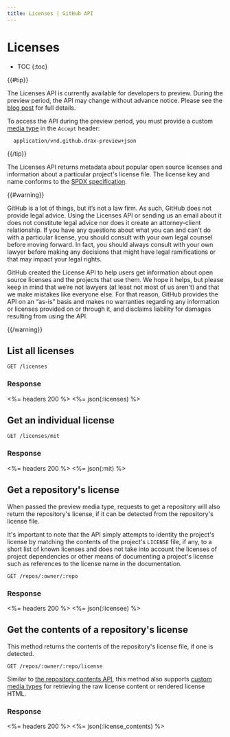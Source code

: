 ```yaml
---
title: Licenses | GitHub API
---
```


# Licenses

* TOC
{:toc}

{{#tip}}

  <a name="preview-period"></a>

  The Licenses API is currently available for developers to preview.
  During the preview period, the API may change without advance notice.
  Please see the [blog post](https://github.com/blog/1964-open-source-license-usage-on-github-com) for full details.

  To access the API during the preview period, you must provide a custom [media type](/v3/media) in the `Accept` header:

      application/vnd.github.drax-preview+json

{{/tip}}

The Licenses API returns metadata about popular open source licenses and information about a particular project's license file. The license key and name conforms to the [SPDX specification](https://spdx.org/).

{{#warning}}

GitHub is a lot of things, but it’s not a law firm. As such, GitHub does not provide legal advice. Using the Licenses API or sending us an email about it does not constitute legal advice nor does it create an attorney-client relationship. If you have any questions about what you can and can't do with a particular license, you should consult with your own legal counsel before moving forward. In fact, you should always consult with your own lawyer before making any decisions that might have legal ramifications or that may impact your legal rights.

GitHub created the License API to help users get information about open source licenses and the projects that use them. We hope it helps, but please keep in mind that we’re not lawyers (at least not most of us aren't) and that we make mistakes like everyone else. For that reason, GitHub provides the API on an “as-is” basis and makes no warranties regarding any information or licenses provided on or through it, and disclaims liability for damages resulting from using the API.

{{/warning}}

## List all licenses

    GET /licenses

### Response

<%= headers 200 %>
<%= json(:licenses)  %>

## Get an individual license

    GET /licenses/mit

### Response

<%= headers 200 %>
<%= json(:mit)  %>

## Get a repository's license

When passed the preview media type, requests to get a repository will also return the repository's license, if it can be detected from the repository's license file.

It's important to note that the API simply attempts to identity the project's license by matching the contents of the project's `LICENSE` file, if any, to a short list of known licenses and does not take into account the licenses of project dependencies or other means of documenting a project's license such as references to the license name in the documentation.

    GET /repos/:owner/:repo

### Response

<%= headers 200 %>
<%= json(:licensee)  %>

## Get the contents of a repository's license

This method returns the contents of the repository's license file, if one is detected.

    GET /repos/:owner/:repo/license

Similar to [the repository contents API](/v3/repos/contents/#get-contents), this method also supports [custom media types](/v3/repos/contents/#custom-media-types) for retrieving the raw license content or rendered license HTML.

### Response

<%= headers 200 %>
<%= json(:license_contents)  %>
